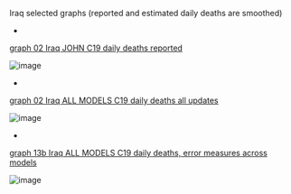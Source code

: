 Iraq selected graphs (reported and estimated daily deaths are smoothed) 

*

[graph 02 Iraq JOHN C19 daily deaths reported](https://github.com/pourmalek/CovidLongitudinal/blob/main/output/countries/Iraq/graph%2002%20Iraq%20JOHN%20C19%20daily%20deaths%20reported.pdf)

![image](https://github.com/pourmalek/CovidLongitudinal/assets/30849720/56bb6d45-dfad-4b35-ab22-ebb216aa9bba)

*

[graph 02 Iraq ALL MODELS C19 daily deaths all updates](https://github.com/pourmalek/CovidLongitudinal/blob/main/output/countries/Iraq/graph%2002%20Iraq%20ALL%20MODELS%20C19%20daily%20deaths%20all%20updates.pdf)

![image](https://github.com/pourmalek/CovidLongitudinal/assets/30849720/ee4c10b4-90e2-4acc-a324-fb796bee9be2)

*

[graph 13b Iraq ALL MODELS C19 daily deaths, error measures across models](https://github.com/pourmalek/CovidLongitudinal/blob/main/output/countries/Iraq/graph%2013b%20Iraq%20ALL%20MODELS%20C19%20daily%20deaths%2C%20error%20measures%20across%20models.pdf)

![image](https://github.com/pourmalek/CovidLongitudinal/assets/30849720/edf8e465-8b13-44ff-a52c-1ac94841fab6)

